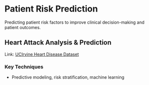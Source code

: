 # Patient Risk Prediction
Predicting patient risk factors to improve clinical decision-making and patient outcomes.

## Heart Attack Analysis & Prediction
Link: [UCIrvine Heart Disease Dataset](https://archive.ics.uci.edu/dataset/45/heart+disease)

### Key Techniques
- Predictive modeling, risk stratification, machine learning
